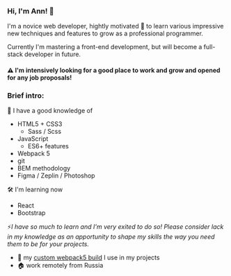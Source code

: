 ### Hi, I'm Ann! 👋

I'm a novice web developer, hightly motivated 💪 to learn various impressive new techniques  and features to grow as a professional programmer.  
  
Currently I'm mastering a front-end development, but will become a full-stack developer in future.


#### ⚠️ I'm intensively looking for a good place to work and grow and opened for any job proposals! 
  

### Brief intro:
🔗 I have a good knowledge of
  - HTML5 + CSS3
    - Sass / Scss
  - JavaScript 
    - ES6+ features
  - Webpack 5
  - git
  - BEM methodology
  - Figma / Zeplin / Photoshop
  
🛠 I'm learning now
  - React
  - Bootstrap

⚡*I have so much to learn and I'm very exited to do so! Please consider lack in my knowledge as an apportunity to shape my skills the way you need them to be for your projects.*
 
- 🚀 my [custom webpack5 build](https://github.com/ann-arzamm/webpack-5-frontend) I use in my projects
- 🏠 work remotely from Russia
